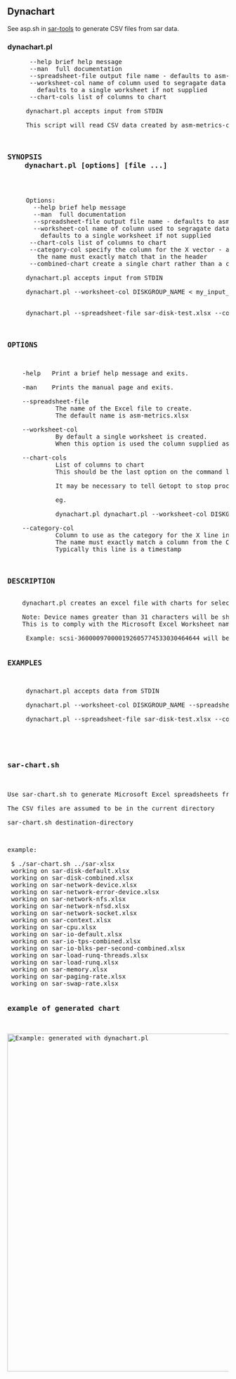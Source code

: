 
<h2>Dynachart</h2>

See asp.sh in <a href=https://github.com/jkstill/sar-tools>sar-tools</a> to generate CSV files from sar data.


<h3>dynachart.pl</h3>

<pre>
      --help brief help message
      --man  full documentation
      --spreadsheet-file output file name - defaults to asm-metrics.xlsx
      --worksheet-col name of column used to segragate data into worksheets
        defaults to a single worksheet if not supplied
      --chart-cols list of columns to chart

     dynachart.pl accepts input from STDIN

     This script will read CSV data created by asm-metrics-collector.pl or asm-metrics-aggregator.pl
</h3>

<h3>SYNOPSIS
    dynachart.pl [options] [file ...]</h3>
<pre>

     Options:
       --help brief help message
       --man  full documentation
       --spreadsheet-file output file name - defaults to asm-metrics.xlsx
       --worksheet-col name of column used to segragate data into worksheets
         defaults to a single worksheet if not supplied
      --chart-cols list of columns to chart
      --category-col specify the column for the X vector - a timestamp is typically used
        the name must exactly match that in the header
      --combined-chart create a single chart rather than a chart for each value specified in --chart-cols

     dynachart.pl accepts input from STDIN

     dynachart.pl --worksheet-col DISKGROUP_NAME < my_input_file.csv


     dynachart.pl --spreadsheet-file sar-disk-test.xlsx --combined-chart --worksheet-col DEV --category-col 'timestamp' --chart-cols 'rd_sec/s' --chart-cols 'wr_sec/s' < sar-disk-test.csv
</h3>

<h3>OPTIONS</h3>
<pre>
    -help   Print a brief help message and exits.

    -man    Prints the manual page and exits.

    --spreadsheet-file
             The name of the Excel file to create.
             The default name is asm-metrics.xlsx

    --worksheet-col
             By default a single worksheet is created.
             When this option is used the column supplied as an argument will be used to segragate data into separate worksheets.

    --chart-cols
             List of columns to chart
             This should be the last option on the command line if used.

             It may be necessary to tell Getopt to stop processing arguments with '--' in some cases.

             eg.

             dynachart.pl dynachart.pl --worksheet-col DISKGROUP_NAME --chart-cols READS WRITES -- logs/asm-oravm-20150512_01-agg-dg.csv

    --category-col
             Column to use as the category for the X line in the chart - default to the first column
             The name must exactly match a column from the CSV file
             Typically this line is a timestamp
</h3>

<h3>DESCRIPTION</h3>
    dynachart.pl creates an excel file with charts for selected columns>

    Note: Device names greater than 31 characters will be shortened to 31 characters
    This is to comply with the Microsoft Excel Worksheet naming standard.

	 Example: scsi-360000970000192605774533030464644 will be shortened to scsi-360000970...74533030464644

<h3>EXAMPLES</h3>
<pre>
     dynachart.pl accepts data from STDIN

     dynachart.pl --worksheet-col DISKGROUP_NAME --spreadsheet-file mywork.xlsx

     dynachart.pl --spreadsheet-file sar-disk-test.xlsx --combined-chart --worksheet-col DEV --category-col 'timestamp' --chart-cols 'rd_sec/s' --chart-cols 'wr_sec/s' < sar-disk-test.csv

</h3>


<h3>sar-chart.sh</h3>

Use sar-chart.sh to generate Microsoft Excel spreadsheets from sar data using dynachart.pl.

The CSV files are assumed to be in the current directory

sar-chart.sh destination-directory

<pre>

example:  

 $ ./sar-chart.sh ../sar-xlsx
 working on sar-disk-default.xlsx
 working on sar-disk-combined.xlsx
 working on sar-network-device.xlsx
 working on sar-network-error-device.xlsx
 working on sar-network-nfs.xlsx
 working on sar-network-nfsd.xlsx
 working on sar-network-socket.xlsx
 working on sar-context.xlsx
 working on sar-cpu.xlsx
 working on sar-io-default.xlsx
 working on sar-io-tps-combined.xlsx
 working on sar-io-blks-per-second-combined.xlsx
 working on sar-load-runq-threads.xlsx
 working on sar-load-runq.xlsx
 working on sar-memory.xlsx
 working on sar-paging-rate.xlsx
 working on sar-swap-rate.xlsx

<h3>example of generated chart</h3>

<img src='https://github.com/jkstill/dynachart/blob/master/disk-chart-example.PNG' alt='Example: generated with dynachart.pl' width='1024' height='768' />

</pre>




